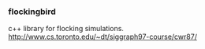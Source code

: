 ### flockingbird
c++ library for flocking simulations.
http://www.cs.toronto.edu/~dt/siggraph97-course/cwr87/
